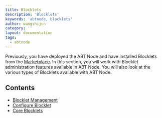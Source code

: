 ```yaml
---
title: Blocklets
description: 'Blocklets'
keywords: 'abtnode, blocklets'
author: wangshijun
category: ''
layout: documentation
tags:
  - abtnode
---
```


Previously, you have deployed the ABT Node and have installed Blocklets from the [Marketplace](../marketplace). In this section, you will work with Blocklet administration features available in ABT Node. You will also look at the various types of Blocklets available with ABT Node.

## Contents

- [Blocklet Management](./basic-operations)
- [Configure Blocklet](./environments)
- [Core Blocklets](./core-blocklets)
